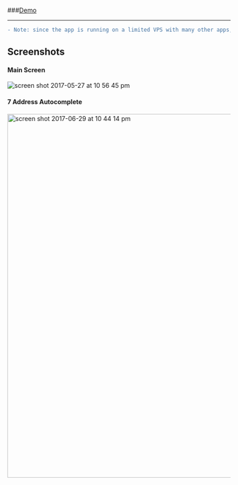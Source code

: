 ###[Demo](https://properties.maharsh.net)

---

```diff
- Note: since the app is running on a limited VPS with many other apps, it may be slow
```

## Screenshots
#### Main Screen
![screen shot 2017-05-27 at 10 56 45 pm](https://cloud.githubusercontent.com/assets/4590693/26526212/f6df72c4-432f-11e7-94ec-8c8e536624cf.png)

#### 7 Address Autocomplete
<img width="822" alt="screen shot 2017-06-29 at 10 44 14 pm" src="https://user-images.githubusercontent.com/4590693/27721266-8530d4e0-5d1c-11e7-95cd-ed7fcb75961b.png">
